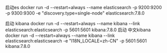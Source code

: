 
启动es
docker run -d --restart=always --name elasticsearch -p 9200:9200 -p 9300:9300 -e "discovery.type=single-node" elasticsearch:7.8.0

启动 kibana
docker run -d --restart=always --name kibana --link elasticsearch:elasticsearch -p 5601:5601 kibana:7.8.0
启动 中文kibana
docker run -d --restart=always --name kibana --link elasticsearch:elasticsearch -e "I18N_LOCALE=zh-CN" -p 5601:5601 kibana:7.8.0